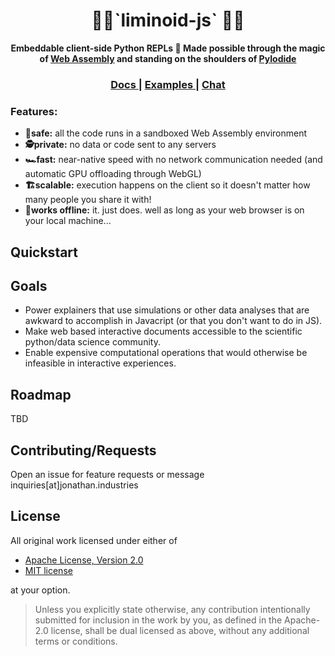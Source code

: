 <div align="center">

  <h1>🔵🔴`liminoid-js` 🔴🔵</h1>

<strong>Embeddable client-side Python REPLs 🙌 Made possible through the magic of [Web Assembly](https://webassembly.org/) and standing on the shoulders of [PyIodide](https://github.com/iodide-project/pyodide)</strong>

</div>

<div align="center">
  <h3>
    <a href="#">
      Docs
    </a>
    <span> | </span>
    <a href="#">
      Examples
    </a>
    <span> | </span>
    <a href="#">
      Chat
    </a>
  </h3>
</div>

### Features:

- **🔐safe:** all the code runs in a sandboxed Web Assembly environment
- **🕵️private:** no data or code sent to any servers
- **🏎fast:** near-native speed with no network communication needed (and automatic GPU offloading through WebGL)
- **🏗scalable:** execution happens on the client so it doesn't matter how many people you share it with!
- **📵works offline:** it. just does. well as long as your web browser is on your local machine...

## Quickstart

## Goals

- Power explainers that use simulations or other data analyses that are awkward to accomplish in Javacript (or that you don't want to do in JS).
- Make web based interactive documents accessible to the scientific python/data science community.
- Enable expensive computational operations that would otherwise be infeasible in interactive experiences.

## Roadmap

TBD

## Contributing/Requests

Open an issue for feature requests or message inquiries[at]jonathan.industries

## License

All original work licensed under either of

- [Apache License, Version 2.0](http://www.apache.org/licenses/LICENSE-2.0)
- [MIT license](http://opensource.org/licenses/MIT)

at your option.

> Unless you explicitly state otherwise, any contribution intentionally submitted for inclusion in the work by you, as defined in the Apache-2.0 license, shall be dual licensed as above, without any additional terms or conditions.
